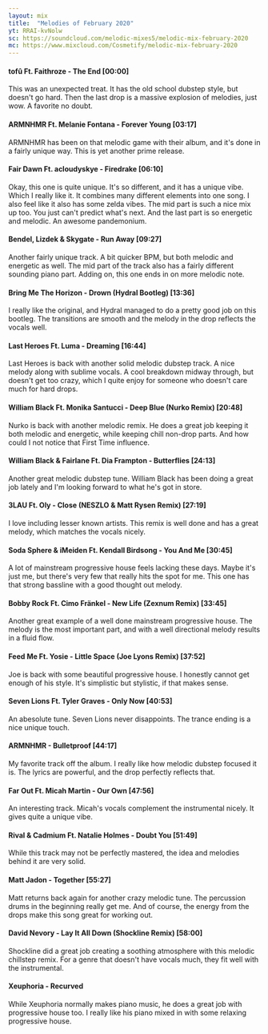 ```yaml
---
layout: mix
title:  "Melodies of February 2020"
yt: RRAI-kvNolw
sc: https://soundcloud.com/melodic-mixes5/melodic-mix-february-2020
mc: https://www.mixcloud.com/Cosmetify/melodic-mix-february-2020
---
```


#### tofû Ft. Faithroze - The End [00:00]
This was an unexpected treat. It has the old school dubstep style, but doesn't go hard. Then the last drop is a massive explosion of melodies, just wow. A favorite no doubt.

#### ARMNHMR Ft. Melanie Fontana - Forever Young [03:17]
ARMNHMR has been on that melodic game with their album, and it's done in a fairly unique way. This is yet another prime release.

#### Fair Dawn Ft. acloudyskye - Firedrake [06:10]
Okay, this one is quite unique. It's so different, and it has a unique vibe. Which I really like it. It combines many different elements into one song. I also feel like it also has some zelda vibes. The mid part is such a nice mix up too. You just can't predict what's next. And the last part is so energetic and melodic. An awesome pandemonium.

#### Bendel, Lizdek & Skygate - Run Away [09:27]
Another fairly unique track. A bit quicker BPM, but both melodic and energetic as well. The mid part of the track also has a fairly different sounding piano part. Adding on, this one ends in on more melodic note.

#### Bring Me The Horizon - Drown (Hydral Bootleg) [13:36]
I really like the original, and Hydral managed to do a pretty good job on this bootleg. The transitions are smooth and the melody in the drop reflects the vocals well.

#### Last Heroes Ft. Luma - Dreaming [16:44]
Last Heroes is back with another solid melodic dubstep track. A nice melody along with sublime vocals. A cool breakdown midway through, but doesn't get too crazy, which I quite enjoy for someone who doesn't care much for hard drops.

#### William Black Ft. Monika Santucci - Deep Blue (Nurko Remix) [20:48]
Nurko is back with another melodic remix. He does a great job keeping it both melodic and energetic, while keeping chill non-drop parts. And how could I not notice that First Time influence.

#### William Black & Fairlane Ft. Dia Frampton - Butterflies [24:13]
Another great melodic dubstep tune. William Black has been doing a great job lately and I'm looking forward to what he's got in store.

#### 3LAU Ft. Oly - Close (NESZLO & Matt Rysen Remix) [27:19]
I love including lesser known artists. This remix is well done and has a great melody, which matches the vocals nicely.

#### Soda Sphere & iMeiden Ft. Kendall Birdsong - You And Me [30:45]
A lot of mainstream progressive house feels lacking these days. Maybe it's just me, but there's very few that really hits the spot for me. This one has that strong bassline with a good thought out melody.

#### Bobby Rock Ft. Cimo Fränkel - New Life (Zexnum Remix) [33:45]
Another great example of a well done mainstream progressive house. The melody is the most important part, and with a well directional melody results in a fluid flow.

#### Feed Me Ft. Yosie - Little Space (Joe Lyons Remix) [37:52]
Joe is back with some beautiful progressive house. I honestly cannot get enough of his style. It's simplistic but stylistic, if that makes sense.

#### Seven Lions Ft. Tyler Graves - Only Now [40:53]
An abesolute tune. Seven Lions never disappoints. The trance ending is a nice unique touch.

#### ARMNHMR - Bulletproof [44:17]
My favorite track off the album. I really like how melodic dubstep focused it is. The lyrics are powerful, and the drop perfectly reflects that.

#### Far Out Ft. Micah Martin - Our Own [47:56]
An interesting track. Micah's vocals complement the instrumental nicely. It gives quite a unique vibe.

#### Rival & Cadmium Ft. Natalie Holmes - Doubt You [51:49]
While this track may not be perfectly mastered, the idea and melodies behind it are very solid. 

#### Matt Jadon - Together [55:27]
Matt returns back again for another crazy melodic tune. The percussion drums in the beginning really get me. And of course, the energy from the drops make this song great for working out.

#### David Nevory - Lay It All Down (Shockline Remix) [58:00]
Shockline did a great job creating a soothing atmosphere with this melodic chillstep remix. For a genre that doesn't have vocals much, they fit well with the instrumental.

#### Xeuphoria - Recurved
While Xeuphoria normally makes piano music, he does a great job with progressive house too. I really like his piano mixed in with some relaxing progressive house.